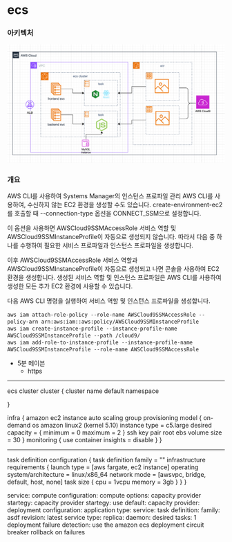 # ecs

### 아키텍처

![alt text](image.png)

### 개요

AWS CLI를 사용하여 Systems Manager의 인스턴스 프로파일 관리
AWS CLI를 사용하여, 수신하지 않는 EC2 환경을 생성할 수도 있습니다. create-environment-ec2를 호출할 때 --connection-type 옵션을 CONNECT_SSM으로 설정합니다.

이 옵션을 사용하면 AWSCloud9SSMAccessRole 서비스 역할 및 AWSCloud9SSMInstanceProfile이 자동으로 생성되지 않습니다. 따라서 다음 중 하나를 수행하여 필요한 서비스 프로파일과 인스턴스 프로파일을 생성합니다.

이후 AWSCloud9SSMAccessRole 서비스 역할과 AWSCloud9SSMInstanceProfile이 자동으로 생성되고 나면 콘솔을 사용하여 EC2 환경을 생성합니다. 생성된 서비스 역할 및 인스턴스 프로파일은 AWS CLI를 사용하여 생성한 모든 추가 EC2 환경에 사용할 수 있습니다.

다음 AWS CLI 명령을 실행하여 서비스 역할 및 인스턴스 프로파일을 생성합니다.

```aws iam create-role --role-name AWSCloud9SSMAccessRole --path /service-role/ --assume-role-policy-document '{"Version": "2012-10-17","Statement": [{"Effect": "Allow","Principal": {"Service": ["ec2.amazonaws.com","cloud9.amazonaws.com"]      },"Action": "sts:AssumeRole"}]}'
aws iam attach-role-policy --role-name AWSCloud9SSMAccessRole --policy-arn arn:aws:iam::aws:policy/AWSCloud9SSMInstanceProfile
aws iam create-instance-profile --instance-profile-name AWSCloud9SSMInstanceProfile --path /cloud9/
aws iam add-role-to-instance-profile --instance-profile-name AWSCloud9SSMInstanceProfile --role-name AWSCloud9SSMAccessRole
```

- 5분 메이븐
  - https

---

ecs cluster
cluster {
cluster name
default namespace

}

infra {
amazon ec2 instance
auto scaling group
provisioning model {
on-demand
os amazon linux2 (kernel 5.10)
instance type = c5.large
desired capacity = {
minimum = 0
maximum = 2
}
ssh key pair
root ebs volume size = 30
}
monitoring {
use container insights = disable
}
}

---

task definition configuration {
task definition family = ""
infrastructure requirements {
launch type = [aws fargate, ec2 instance]
operating system/architecture = linux/x86_64
network mode = [awsvpc, bridge, default, host, none]
task size {
cpu = 1vcpu
memory = 3gb
}
}
}

service:
compute configuration:
compute options:
capacity provider startegy:
capacity provider startegy:
use default:
capacity provider:
deployment configuration:
application type:
service:
task definition:
family: asdf
revision: latest
service type:
replica:
daemon:
desired tasks: 1
deployment failure detection:
use the amazon ecs deployment circuit breaker
rollback on failures
